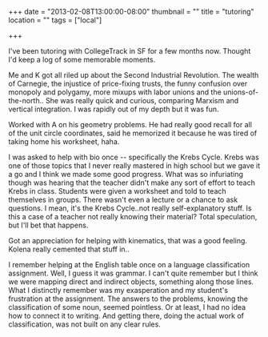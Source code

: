 +++
date = "2013-02-08T13:00:00-08:00"
thumbnail = ""
title = "tutoring"
location = ""
tags = ["local"]

+++

I've been tutoring with CollegeTrack in SF for a few months now.
Thought I'd keep a log of some memorable moments.

Me and K got all riled up about the Second Industrial Revolution.
The wealth of Carnegie,
the injustice of price-fixing trusts,
the funny confusion over monopoly and polygamy,
more mixups with labor unions and the unions-of-the-north..
She was really quick and curious, comparing Marxism and vertical integration.
I was rapidly out of my depth but it was fun.

Worked with A on his geometry problems.
He had really good recall for all of the unit circle coordinates,
said he memorized it because he was tired of taking home his worksheet, haha.

I was asked to help with bio once -- specifically the Krebs Cycle.
Krebs was one of those topics that I never really mastered in high school
but we gave it a go and I think we made some good progress.
What was so infuriating though was hearing that the teacher didn't make any sort of effort to teach Krebs in class.
Students were given a worksheet and told to teach themselves in groups.
There wasn't even a lecture or a chance to ask questions.
I mean, it's the Krebs Cycle..not really self-explanatory stuff.
Is this a case of a teacher not really knowing their material?
Total speculation, but I'll bet that happens.

Got an appreciation for helping with kinematics, that was a good feeling.
Kolena really cemented that stuff in..

I remember helping at the English table once on a language classification assignment.
Well, I guess it was grammar.
I can't quite remember but I think we were mapping direct and indirect objects,
something along those lines.
What I distinctly remember was my exasperation and my student's frustration at the assignment.
The answers to the problems, knowing the classification of some noun, seemed pointless.
Or at least, I had no idea how to connect it to writing.
And getting there, doing the actual work of classification, was not built on any clear rules.
